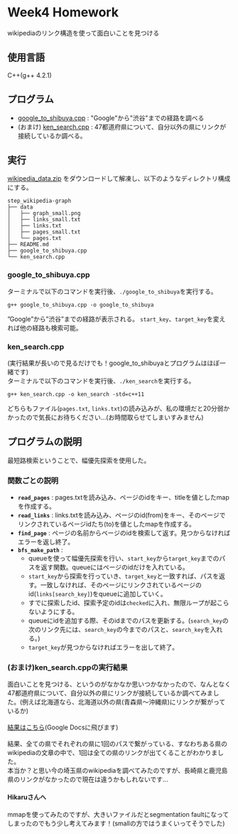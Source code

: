 # Week4 Homework
wikipediaのリンク構造を使って面白いことを見つける

## 使用言語
C++(g++ 4.2.1)

## プログラム
- [google_to_shibuya.cpp](https://github.com/koomin-1122/STEP/blob/main/class4/google_to_shibuya.cpp) : "Google"から"渋谷"までの経路を調べる
- (おまけ) [ken_search.cpp](https://github.com/koomin-1122/STEP/blob/main/class4/ken_search.cpp) : 47都道府県について、自分以外の県にリンクが接続しているか調べる。

## 実行
[wikipedia_data.zip](https://drive.google.com/file/d/1zqtjSb-ZoR4rzVUWZrjNSES5GKJhYmmH/view?usp=sharing) をダウンロードして解凍し、以下のようなディレクトリ構成にする。

```
step_wikipedia-graph
├── data
│   ├── graph_small.png
│   ├── links_small.txt
│   ├── links.txt
│   ├── pages_small.txt
│   └── pages.txt
├── README.md
├── google_to_shibuya.cpp
└── ken_search.cpp
```

### google_to_shibuya.cpp   
ターミナルで以下のコマンドを実行後、`./google_to_shibuya`を実行する。

```
g++ google_to_shibuya.cpp -o google_to_shibuya  
```
”Google”から”渋谷”までの経路が表示される。
`start_key`、`target_key`を変えれば他の経路も検索可能。


  
### ken_search.cpp 
(実行結果が長いので見るだけでも！google_to_shibuyaとプログラムはほぼ一緒です)      
ターミナルで以下のコマンドを実行後、`./ken_search`を実行する。
```
g++ ken_search.cpp -o ken_search -std=c++11
```

どちらもファイル(`pages.txt`, `links.txt`)の読み込みが、私の環境だと20分弱かかったので気長にお待ちください...(お時間取らせてしまいすみません)
    
## プログラムの説明
最短路検索ということで、幅優先探索を使用した。

### 関数ごとの説明
- **`read_pages`** : pages.txtを読み込み、ページのidをキー、titleを値としたmapを作成する。  
- **`read_links`** : links.txtを読み込み、ページのid(from)をキー、そのページでリンクされているページidたち(to)を値としたmapを作成する。  
- **`find_page`** : ページの名前からページのidを検索して返す。見つからなければエラーを返し終了。  
- **`bfs_make_path`** : 
  - queueを使って幅優先探索を行い、`start_key`から`target_key`までのパスを返す関数。queueにはページのidだけを入れている。
  - `start_key`から探索を行っていき、`target_key`と一致すれば、パスを返す。一致しなければ、そのページにリンクされているページのid(`links[search_key]`)をqueueに追加していく。  
  - すでに探索したid、探索予定のidは`checked`に入れ、無限ループが起こらないようにする。  
  - queueにidを追加する際、そのidまでのパスを更新する。(`search_key`の次のリンク先には、`search_key`の今までのパスと、`search_key`を入れる。)  
  - `target_key`が見つからなければエラーを出して終了。
  
### (おまけ)ken_search.cppの実行結果
面白いことを見つける、というのがなかなか思いつかなかったので、なんとなく47都道府県について、自分以外の県にリンクが接続しているか調べてみました。(例えば北海道なら、北海道以外の県(青森県〜沖縄県)にリンクが繋がっているか)
<br><br> [結果はこちら](https://docs.google.com/document/d/1zqsUkHi2acsurVZRwINStgRQ6r5azxt3JdnPVbne1CM/edit?usp=sharing)(Google Docsに飛びます)<br><br> 
結果、全ての県でそれぞれの県に1回のパスで繋がっている、すなわちある県のwikipediaの文章の中で、1回は全ての県のリンクが出てくることがわかりました。<br>
本当か？と思い今の埼玉県のwikipediaを調べてみたのですが、長崎県と鹿児島県のリンクがなかったので現在は違うかもしれないです...

#### Hikaruさんへ
mmapを使ってみたのですが、大きいファイルだとsegmentation faultになってしまったのでもう少し考えてみます！(smallの方ではうまくいってそうでした)








